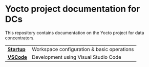 # Yocto project documentation for DCs

This repository contains documentation on the Yocto project for data concentrators.

|                                |                                            |
|--------------------------------|--------------------------------------------|
|**[Startup](/yocto/startup.md)**| Workspace configuration & basic operations |
|**[VSCode](/vscode/vscode.md)** | Development using Visual Studio Code       |